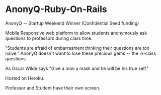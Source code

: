 # AnonyQ-Ruby-On-Rails

AnonyQ -- Startup Weekend Winner  (Confidential Seed funding)

Mobile Responsive web platform  to allow students anonymously ask questions to professors during class time.

"Students are afraid of embarrasment thinking their questions are too naive."
AnonyQ doesn't want to lose these precious gems -- the in-class questions.

As Oscar Wilde says "Give a man a mask and he will be his true self."

Hosted on Heroku.   

Professor and Student have their own screen. 
